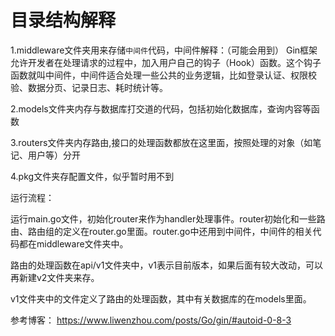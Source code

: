 # 目录结构解释
1.middleware文件夹用来存储`中间件`代码，中间件解释：（可能会用到）
    Gin框架允许开发者在处理请求的过程中，加入用户自己的钩子（Hook）函数。这个钩子函数就叫中间件，中间件适合处理一些公共的业务逻辑，比如登录认证、权限校验、数据分页、记录日志、耗时统计等。

2.models文件夹内存与数据库打交道的代码，包括初始化数据库，查询内容等函数

3.routers文件夹内存路由,接口的处理函数都放在这里面，按照处理的对象（如笔记、用户等）分开

4.pkg文件夹存配置文件，似乎暂时用不到


运行流程：

运行main.go文件，初始化router来作为handler处理事件。router初始化和一些路由、路由组的定义在router.go里面。router.go中还用到中间件，中间件的相关代码都在middleware文件夹中。

路由的处理函数在api/v1文件夹中，v1表示目前版本，如果后面有较大改动，可以再新建v2文件夹来存。

v1文件夹中的文件定义了路由的处理函数，其中有关数据库的在models里面。

参考博客： https://www.liwenzhou.com/posts/Go/gin/#autoid-0-8-3 